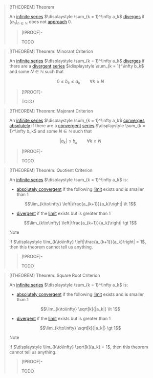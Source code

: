 >[!THEOREM] Theorem
>
>An [infinite series](../Infinite%20Series.md) $\displaystyle \sum_{k = 1}^\infty a_k$ [diverges](Divergence%20of%20an%20Infinite%20Series.md) if $(a_n)_{n\in \mathbb{N}}$ does not [approach](../../Real%20Sequences/Limits%20of%20Sequences/Convergence%20of%20Real%20Sequences.md) $0$.
>
>>[!PROOF]-
>>
>>TODO
>>

>[!THEOREM] Theorem: Minorant Criterion
>
>An [infinite series](../Infinite%20Series.md) $\displaystyle \sum_{k = 1}^\infty a_k$ [diverges](Divergence%20of%20an%20Infinite%20Series.md) if there are a [divergent](Divergence%20of%20an%20Infinite%20Series.md) [series](../Infinite%20Series.md) $\displaystyle \sum_{k = 1}^\infty b_k$ and some $N \in \mathbb{N}$ such that
>
>$$0 \le b_k \le a_k \qquad \forall k \ge N$$
>
>>[!PROOF]-
>>
>>TODO
>>
>

>[!THEOREM] Theorem: Majorant Criterion
>
>An [infinite series](../Infinite%20Series.md) $\displaystyle \sum_{k = 1}^\infty a_k$  [converges absolutely](Absolute%20Convergence%20of%20Infinite%20Series.md) if there are a [convergent](Convergence%20of%20an%20Infinite%20Series.md) [series](../Infinite%20Series.md) $\displaystyle \sum_{k = 1}^\infty b_k$ and some $N \in \mathbb{N}$ such that
>
>$$|a_k| \le b_k \qquad \forall k\ge N$$
>
>>[!PROOF]-
>>
>>TODO
>>

>[!THEOREM] Theorem: Quotient Criterion
>
>An [infinite series](../Infinite%20Series.md) $\displaystyle \sum_{k = 1}^\infty a_k$ is:
>- [absolutely convergent](Absolute%20Convergence%20of%20Infinite%20Series.md) if the following [limit](../../Real%20Functions/Limits%20of%20Functions/Limits%20of%20a%20Function.md) exists and is smaller than $1$
>
>$$\lim_{k\to\infty} \left|\frac{a_{k+1}}{a_k}\right| \lt 1$$
>
>- [divergent](Divergence%20of%20an%20Infinite%20Series.md) if the [limit](../../Real%20Functions/Limits%20of%20Functions/Limits%20of%20a%20Function.md) exists but is greater than $1$
>
>$$\lim_{k\to\infty} \left|\frac{a_{k+1}}{a_k}\right| \gt 1$$
>
>>[!NOTE]
>>
>>If $\displaystyle \lim_{k\to\infty} \left|\frac{a_{k+1}}{a_k}\right| = 1$, then this theorem cannot tell us anything.
>>
>
>>[!PROOF]-
>>
>>TODO
>>
>

>[!THEOREM] Theorem: Square Root Criterion
>
>An [infinite series](../Infinite%20Series.md) $\displaystyle \sum_{k = 1}^\infty a_k$ is:
>- [absolutely convergent](Absolute%20Convergence%20of%20Infinite%20Series.md) if the following [limit](../../Real%20Functions/Limits%20of%20Functions/Limits%20of%20a%20Function.md) exists and is smaller than $1$
>
>$$\lim_{k\to\infty} \sqrt[k]{|a_k|} \lt 1$$
>
>- [divergent](Divergence%20of%20an%20Infinite%20Series.md) if the [limit](../../Real%20Functions/Limits%20of%20Functions/Limits%20of%20a%20Function.md) exists but is greater than $1$
>
>$$\lim_{k\to\infty} \sqrt[k]{|a_k|} \gt 1$$
>
>>[!NOTE]
>>
>>If $\displaystyle \lim_{k\to\infty} \sqrt[k]{a_k} = 1$, then this theorem cannot tell us anything.
>>
>
>>[!PROOF]-
>>
>>TODO
>>
>